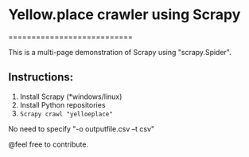 # Yellow.place crawler using Scrapy
===========================

This is a multi-page demonstration of Scrapy using "scrapy.Spider".

Instructions:
-----------------

1. Install Scrapy (*windows/linux)
2. Install Python repositories
3. ``Scrapy crawl "yelloeplace"``

No need to specify "-o outputfile.csv –t csv"

@feel free to contribute.

